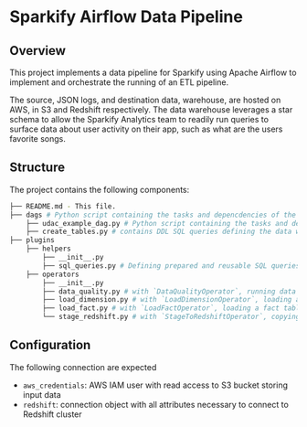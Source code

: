 # Sparkify Airflow Data Pipeline

## Overview

This project implements a data pipeline for Sparkify using Apache Airflow to implement and orchestrate the running of an ETL pipeline.

The source, JSON logs,  and destination data, warehouse, are hosted on AWS,
in S3 and Redshift respectively. The data warehouse leverages a star schema
to allow the Sparkify Analytics team to readily run queries to surface data 
about user activity on their app, such as what are the users favorite songs.

## Structure

The project contains the following components:

```bash
├── README.md - This file.
├── dags # Python script containing the tasks and depencdencies of the DAG
	├── udac_example_dag.py # Python script containing the tasks and depencdencies of the DAG
	├── create_tables.py # contains DDL SQL queries defining the data warehouse schema.
├── plugins
	├── helpers
		├── __init__.py
		├── sql_queries.py # Defining prepared and reusable SQL queries
    ├── operators
		├── __init__.py
		├── data_quality.py # with `DataQualityOperator`, running data quality check by passing an SQL query and expected result as arguments, failing if the results don't match.
		├── load_dimension.py # with `LoadDimensionOperator`, loading a dimension table from data in the staging table(s).
		├── load_fact.py # with `LoadFactOperator`, loading a fact table from data in the staging table(s).
		└── stage_redshift.py # with `StageToRedshiftOperator`, copying JSON data from S3 to staging tables in the Redshift data warehouse
```

## Configuration

The following connection are expected 

* `aws_credentials`: AWS IAM user with read access to S3 bucket storing input data
* `redshift`: connection object with all attributes necessary to connect to Redshift cluster